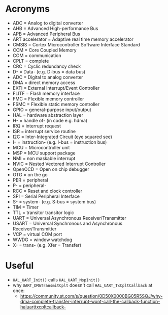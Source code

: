 # Acronyms

- ADC = Analog to digital converter
- AHB = Advanced High-performance Bus
- APB = Advanced Peripheral Bus
- ART accelerator = Adaptive real time memory accelerator
- CMSIS = Cortex Microcontroller Software Interface Standard
- CCM = Core Coupled Memory 
- COM = communication
- CPLT = complete
- CRC = Cyclic redundancy check
- D- = Data- (e.g. D-bus = data bus)
- ADC = Digital to analog converter
- DMA = direct memory access
- EXTI = External Interrupt/Event Controller
- FLITF = Flash memory interface
- FMC = Flexible memory controller
- FSMC = Flexible static memory controller
- GPIO = general-purpose input/output
- HAL = hardware abstraction layer
- H- = handle of- (in code e.g. hdma)
- IRQ = interrupt request
- ISR = interrupt service routine
- I2C = Inter-Integrated Circuit (eye squared see)
- I- = instruction- (e.g. I-bus = instruction bus)
- MCU = Microcontroller unit
- MSP = MCU support package
- NMI = non maskable interrupt
- NVIC = Nested Vectored Interrupt Controller
- OpenOCD = Open on chip debugger
- OTG = on the go
- PER = peripheral
- P- = peripheral-
- RCC = Reset and clock controller
- SPI = Serial Peripheral Interface
- S- = system- (e.g. S-bus = system bus)
- TIM = Timer
- TTL = transitor transitor logic
- UART = Universal Asynchronous Receiver/Transmitter
- USART = Universal Synchronous and Asynchronous Receiver/Transmitter
- VCP = virtual COM port
- WWDG = window watchdog
- X- = trans- (e.g. Xfer = Transfer)

# Useful
- `HAL_UART_Init()` calls `HAL_UART_MspInit()`
- why `UART_DMATransmitCplt` doesn't call `HAL_UART_TxCpltCallback` at once:
    - https://community.st.com/s/question/0D50X0000BG05R5SQJ/why-dma-complete-transfer-interrupt-wont-call-the-callback-function-haluarttxcpltcallback-
